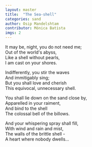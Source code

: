 ```yaml
---
layout: master
title:  "The Sea-shell"
categories: sand
author: Osip Mandelshtam 
contributor: Mónica Batista
imgs: 2
---
```


It may be, night, you do not need me;  
Out of the world's abyss,   
Like a shell without pearls,  
I am cast on your shores.   
  
Indifferently, you stir the waves  
And immitigably sing;  
But you shall love and cherish  
This equivocal, unnecessary shell.  
  
You shall lie down on the sand close by,   
Apparelled in your raiment,  
And bind to the shell  
The colossal bell of the billows.   
  
And your whispering spray shall fill,   
With wind and rain and mist,   
The walls of the brittle shell -  
A heart where nobody dwells...  



